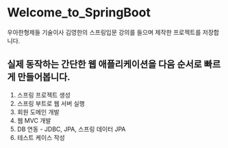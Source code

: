 # Welcome_to_SpringBoot
우아한형제들 기술이사 김영한의 스프링입문 강의를 들으며 제작한 프로젝트를 저장합니다.

## 실제 동작하는 간단한 웹 애플리케이션을 다음 순서로 빠르게 만들어봅니다.

1. 스프링 프로젝트 생성
2. 스프링 부트로 웹 서버 실행
3. 회원 도메인 개발
4. 웹 MVC 개발
5. DB 연동 - JDBC, JPA, 스프링 데이터 JPA
6. 테스트 케이스 작성
